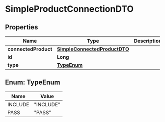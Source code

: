 
# SimpleProductConnectionDTO

## Properties
Name | Type | Description | Notes
------------ | ------------- | ------------- | -------------
**connectedProduct** | [**SimpleConnectedProductDTO**](SimpleConnectedProductDTO.md) |  |  [optional]
**id** | **Long** |  |  [optional]
**type** | [**TypeEnum**](#TypeEnum) |  |  [optional]


<a name="TypeEnum"></a>
## Enum: TypeEnum
Name | Value
---- | -----
INCLUDE | &quot;INCLUDE&quot;
PASS | &quot;PASS&quot;



